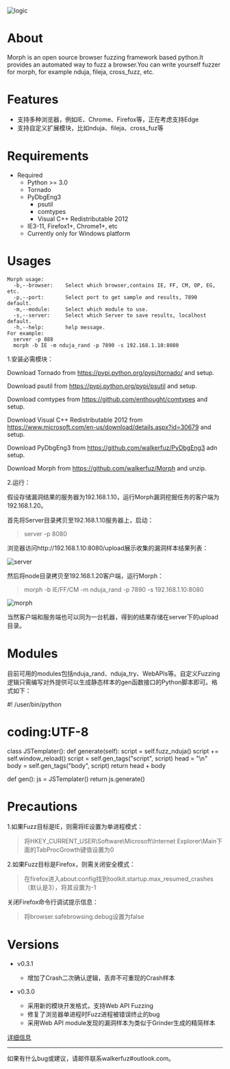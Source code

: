 ![logic](https://github.com/walkerfuz/morph/blob/master/logic.png "logic")

# About

Morph is an open source browser fuzzing framework based python.It provides an automated way to fuzz a browser.You can write yourself fuzzer for morph, for example nduja, fileja, cross_fuzz, etc.

# Features

* 支持多种浏览器，例如IE、Chrome、Firefox等，正在考虑支持Edge
* 支持自定义扩展模块，比如nduja、fileja、cross_fuz等

# Requirements

* Required
    * Python >= 3.0
	* Tornado
	* PyDbgEng3
		* psutil
		* comtypes
		* Visual C++ Redistributable 2012
    * IE3-11, Firefox1+, Chrome1+, etc
    * Currently only for Windows platform
	
# Usages

    Morph usage:
      -b,--browser:    Select which browser,contains IE, FF, CM, OP, EG, etc.
      -p,--port:       Select port to get sample and results, 7890 default.
      -m,--module:     Select which module to use.
      -s,--server:     Select which Server to save results, localhost default.
      -h,--help:       help message.
	For example:
	  server -p 888
	  morph -b IE -m nduja_rand -p 7890 -s 192.168.1.10:8080

1.安装必需模块：

Download Tornado from https://pypi.python.org/pypi/tornado/ and setup.

Download psutil from https://pypi.python.org/pypi/psutil and setup.

Download comtypes from https://github.com/enthought/comtypes and setup.

Download Visual C++ Redistributable 2012 from https://www.microsoft.com/en-us/download/details.aspx?id=30679 and setup.

Download PyDbgEng3 from https://github.com/walkerfuz/PyDbgEng3 adn setup.

Download Morph from https://github.com/walkerfuz/Morph and unzip.

2.运行：

假设存储漏洞结果的服务器为192.168.1.10，运行Morph漏洞挖掘任务的客户端为192.168.1.20。

首先将Server目录拷贝至192.168.1.10服务器上，启动：

> server -p 8080

浏览器访问http://192.168.1.10:8080/upload展示收集的漏洞样本结果列表：

![server](https://github.com/walkerfuz/morph/blob/master/server.png "server")

然后将node目录拷贝至192.168.1.20客户端，运行Morph：

> morph -b IE/FF/CM -m nduja_rand -p 7890 -s 192.168.1.10:8080

![morph](https://github.com/walkerfuz/morph/blob/master/morph.png "morph")

当然客户端和服务端也可以同为一台机器，得到的结果存储在server下的upload目录。


# Modules

目前可用的modules包括nduja_rand、nduja_try、WebAPIs等。自定义Fuzzing逻辑只需编写对外提供可以生成静态样本的gen函数接口的Python脚本即可。格式如下：

#! /user/bin/python
# coding:UTF-8
class JSTemplater():
    def generate(self):
        script = self.fuzz_nduja()
        script += self.window_reload()
        script = self.gen_tags("script", script)
        head = "<title>nduja_fuzzer</title>\n"
        body = self.gen_tags("body", script)
        return head + body

def gen():
    js = JSTemplater()
    return js.generate()


# Precautions

1.如果Fuzz目标是IE，则需将IE设置为单进程模式：

> 将HKEY_CURRENT_USER\Software\Microsoft\Internet Explorer\Main下面的TabProcGrowth键值设置为0

2.如果Fuzz目标是Firefox，则需关闭安全模式：

> 在firefox进入about:config找到toolkit.startup.max_resumed_crashes（默认是3），将其设置为-1

关闭Firefox命令行调试提示信息：

> 将browser.safebrowsing.debug设置为false

# Versions

* v0.3.1
	* 增加了Crash二次确认逻辑，丢弃不可重现的Crash样本

* v0.3.0
	* 采用新的模块开发格式，支持Web API Fuzzing
	* 修复了浏览器单进程时Fuzz进程被错误终止的bug
	* 采用Web API module发现的漏洞样本为类似于Grinder生成的精简样本
	
[详细信息](https://github.com/walkerfuz/morph/blob/master/versions.md)

------

如果有什么bug或建议，请邮件联系walkerfuz#outlook.com。
